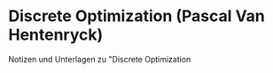 Discrete Optimization (Pascal Van Hentenryck)
========

Notizen und Unterlagen zu "Discrete Optimization
